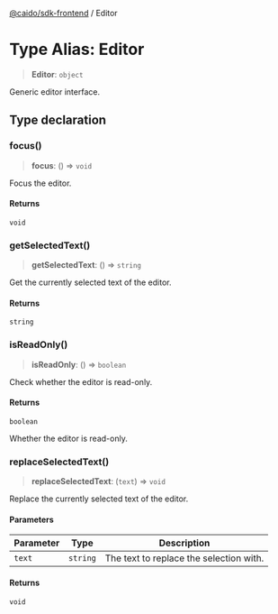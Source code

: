 [@caido/sdk-frontend](../index.md) / Editor

# Type Alias: Editor

> **Editor**: `object`

Generic editor interface.

## Type declaration

### focus()

> **focus**: () => `void`

Focus the editor.

#### Returns

`void`

### getSelectedText()

> **getSelectedText**: () => `string`

Get the currently selected text of the editor.

#### Returns

`string`

### isReadOnly()

> **isReadOnly**: () => `boolean`

Check whether the editor is read-only.

#### Returns

`boolean`

Whether the editor is read-only.

### replaceSelectedText()

> **replaceSelectedText**: (`text`) => `void`

Replace the currently selected text of the editor.

#### Parameters

| Parameter | Type | Description |
| ------ | ------ | ------ |
| `text` | `string` | The text to replace the selection with. |

#### Returns

`void`
